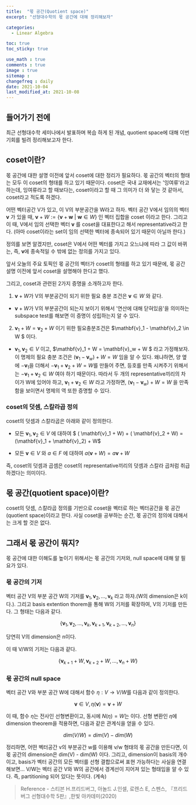 ```yaml
---
title:  "몫 공간(Quotient space)"
excerpt: "선형대수학의 몫 공간에 대해 정리해보자"

categories:
  - Linear Algebra

toc: true
toc_sticky: true

use_math : true
comments : true
image : true
sitemap :
changefreq : daily
date: 2021-10-04
last_modified_at: 2021-10-08
---
```



## 들어가기 전에
최근 선형대수학 세미나에서 발표하며 복습 하게 된 개념, quotient space에 대해 이번 기회를 빌려 정리해보고자 한다.

## coset이란?
몫 공간에 대한 설명 이전에 앞서 coset에 대한 정리가 필요하다. 몫 공간의 벡터의 형태는 모두 이 coset의 형태를 하고 있기 때문이다. coset은 국내 교재에서는 '잉여류'라고 하는데, 잉여류라고 할 때보다는, coset이라고 할 때 그 의미가 더 와 닿는 것 같아서, coset라고 적도록 하겠다.

어떤 벡터공간 V가 있고, 이 V의 부분공간을 W라고 하자. 벡터 공간 V에서 임의의 벡터 $\mathbf{v}$ 가 있을 때, $\mathbf{v} + W := \{ \mathbf{v} + \mathbf{w} \ |  \ \mathbf{w} \in W \}$ 인 벡터 집합을 coset 이라고 한다.
그리고 이 때, V에서 임의 선택한 벡터 $\mathbf{v}$ 를 coset을 대표한다고 해서 representative라고 한다. (아마 coset이라는 set이 임의 선택한 벡터에 종속되어 있기 때문이 아닐까 한다.)

정의를 보면 알겠지만, coset은 V에서 어떤 벡터를 가지고 오느냐에 따라 그 값이 바뀌는, 즉, $\mathbf{v}$에 종속적일 수 밖에 없는 정의를 가지고 있다.

앞서 오늘의 주요 토픽인 몫 공간의 벡터가 coset의 형태를 하고 있기 때문에, 몫 공간 설명 이전에 앞서 coset을 설명해야 한다고 했다.

그리고, coset과 관련된 2가지 증명을 소개하고자 한다.

1. $\mathbf{v} + W$가 V의 부분공간이 되기 위한 필요 충분 조건은 $\mathbf{v} \in W$ 와 같다.
  - $\mathbf{v} + W$가 V의 부분공간이 되는지 보이기 위해서 '연산에 대해 닫혀있음'을 의미하는 subspace test를 해보면 이 증명이 성립하는지 알 수 있다.

2. $\mathbf{v}_1 + W = \mathbf{v}_2 + W$ 이기 위한 필요충분조건은 $\mathbf{v}_1 - \mathbf{v}_2 \in W $ 이다.
  - $\mathbf{v}_1, \mathbf{v}_2 \in V$ 이고, $\mathbf{v}_1 + W = \mathbf{v}_w + W $ 라고 가정해보자. 이 명제의 필요 충분 조건은 $(\mathbf{v}_1 - \mathbf{v}_w) + W = W$ 임을 알 수 있다. 왜냐하면, 양 옆에 $-\mathbf{v}_1$을 더해서 $-\mathbf{v}_1 + \mathbf{v}_2 + W = W$를 만들어 주면, 등호를 만족 시켜주기 위해서는 $-\mathbf{v}_1 + \mathbf{v}_2 \in W$ 여야 하기 때문이다. 따라서 두 개의 representative끼리의 차이가 W에 있어야 하고,  $\mathbf{v}_1 + \mathbf{v}_2 \in W$ 라고 가정하면, $(\mathbf{v}_1 - \mathbf{v}_w) + W = W$ 을 만족함을 보이면서 명제의 역 또한 증명할 수 있다.

### coset의 덧셈, 스칼라곱 정의
coset의 덧셈과 스칼라곱은 아래와 같이 정의한다.

- 모든 $\mathbf{v}_1, \mathbf{v}_2 \in V$ 에 대하여 $ ( \mathbf{v}_1  + W) + ( \mathbf{v}_2  + W) = (\mathbf{v}_1 + \mathbf{v}_2) + W$

- 모든 $\mathbf{v} \in V$ 와 $a \in F$ 에 대하여 $a(\mathbf{v} + W) = a\mathbf{v} + W$

즉, coset의 덧셈과 곱셈은 coset의 representative끼리의 덧셈과 스칼라 곱처럼 취급하겠다는 의미이다.

## 몫 공간(quotient space)이란?
coset의 덧셈, 스칼라곱 정의를 기반으로 coset을 벡터로 하는 벡터공간을 몫 공간(quotient space)이라고 한다.
사실 coset을 공부하는 순간, 몫 공간의 정의에 대해서는 크게 할 것은 없다.

## 그래서 몫 공간이 뭐지?

몫 공간에 대한 이해도를 높이기 위해서는 몫 공간의 기저와, null space에 대해 알 필요가 있다.

### 몫 공간의 기저

벡터 공간 V의 부분 공간 W의 기저를 $\mathbf{v}_1, \mathbf{v}_2, \ldots, \mathbf{v}_k$ 라고 하자.(W의 dimension은 k이다.). 그리고 basis extention thorem을 통해 W의 기저를 확장하여, V의 기저를 만든다. 그 형태는 다음과 같다.

$$\{ \mathbf{v}_1, \mathbf{v}_2, \ldots, \mathbf{v}_k, \mathbf{v}_{k+1}, \mathbf{v}_{k+2}, \ldots, \mathbf{v}_{n} \}$$

당연히 V의 dimension은 n이다.

이 때 V/W의 기저는 다음과 같다.

$$\{ \mathbf{v}_{k+1} + W, \mathbf{v}_{k+2} + W, \ldots, \mathbf{v}_{n} + W\}$$

### 몫 공간의 null space

벡터 공간 V와 부분 공간 W에 대해서 함수 $\eta : V \rightarrow V/W$를 다음과 같이 정의한다.

$$\mathbf{v} \in V, \eta(\mathbf{v}) = \mathbf{v} + W$$

이 때, 함수 $\eta$는 전사인 선형변환이고, 동시에 $N(\eta) = W$는 이다. 선형 변환인 $\eta$에 dimension theorem을 적용하면, 다음과 같은 관계식을 얻을 수 있다.

$$ dim(V/W) = dim(V) - dim(W) $$

정리하면, 어떤 벡터공간 v의 부분공간 w를 이용해 v/w 형태의 몫 공간을 만든다면, 이 몫 공간의 dimension은 dim(V) - dim(W) 이다. 그리고, dimension이 basis의 개수이고, basis가 벡터 공간의 모든 벡터를 선형 결합으로써 표현 가능하다는 사실을 연결해보면... V/W는 벡터 공간 V와 W의 공간에서 경계선이 지어져 있는 형태임을 알 수 있다. 즉, partitioning 되어 있다는 뜻이다. (계속)





>Reference
>\- 스티븐 H.프리드버그, 아놀드 J.인셀, 로렌스 E, 스펜스, 『프리드버그 선형대수학 5판』,한빛 아카데미(2020)
